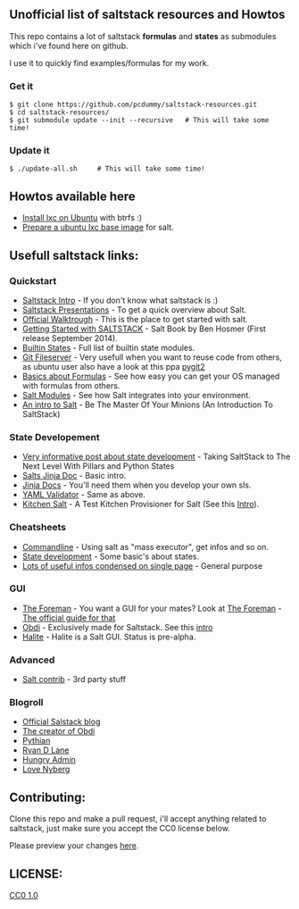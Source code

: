 ## Unofficial list of saltstack resources and Howtos

This repo contains a lot of saltstack **formulas** and **states** as submodules which i've found here on github.

I use it to quickly find examples/formulas for my work.

### Get it

    $ git clone https://github.com/pcdummy/saltstack-resources.git
    $ cd saltstack-resources/
    $ git submodule update --init --recursive   # This will take some time!
  
### Update it

    $ ./update-all.sh     # This will take some time!
  
## Howtos available here

* [Install lxc on Ubuntu](docs/ubuntu-lxc-install.md) with btrfs :)
* [Prepare a ubuntu lxc base image](docs/ubuntu-lxc-image.md) for salt.


## Usefull saltstack links:

### Quickstart

  * [Saltstack Intro](http://docs.saltstack.com/en/latest/topics/) - If you don't know what saltstack is :)
  * [Saltstack Presentations](https://github.com/bechtoldt/presentations) - To get a quick overview about Salt.
  * [Official Walktrough](http://salt.readthedocs.org/en/latest/topics/tutorials/walkthrough.html) - This is the place to get started with salt.
  * [Getting Started with SALTSTACK](https://github.com/benhosmer/getting-started-with-saltstack) - Salt Book by Ben Hosmer (First release September 2014).
  * [Builtin States](http://docs.saltstack.com/en/latest/ref/states/all/) - Full list of builtin state modules.
  * [Git Fileserver](http://salt.readthedocs.org/en/latest/topics/tutorials/gitfs.html#tutorial-gitfs) - Very usefull when you want to reuse code from others, as ubuntu user also have a look at this ppa [pygit2](https://launchpad.net/~dennis/+archive/ubuntu/python)
  * [Basics about Formulas](http://salt.readthedocs.org/en/latest/topics/development/conventions/formulas.html) - See how easy you can get your OS managed with formulas from others.
  * [Salt Modules](http://salt.readthedocs.org/en/latest/salt-modindex.html) - See how Salt integrates into your environment.
  * [An intro to Salt](http://dev.mlsdigital.net/posts/IntroToSaltStack/) - Be The Master Of Your Minions (An Introduction To SaltStack)

### State Developement
  * [Very informative post about state development](http://dev.mlsdigital.net/posts/SaltStackBeyondJinjaStates/) - Taking SaltStack to The Next Level With Pillars and Python States
  * [Salts Jinja Doc](http://docs.saltstack.com/en/latest/ref/renderers/all/salt.renderers.jinja.html) - Basic intro.
  * [Jinja Docs](http://jinja.pocoo.org/docs/dev/templates/) - You'll need them when you develop your own sls.
  * [YAML Validator](http://yaml-online-parser.appspot.com/) - Same as above.
  * [Kitchen Salt](https://github.com/simonmcc/kitchen-salt) - A Test Kitchen Provisioner for Salt (See this [Intro](https://github.com/simonmcc/kitchen-salt/blob/master/INTRODUCTION.md)).

### Cheatsheets

  * [Commandline](http://www.xenuser.org/saltstack-cheat-sheet/) - Using salt as "mass executor", get infos and so on.
  * [State development](https://github.com/saltstack/salt/wiki/Cheat-Sheet) - Some basic's about states.
  * [Lots of useful infos condensed on single page](https://gist.github.com/elmariofredo/8964467) - General purpose

### GUI

  * [The Foreman](http://docs.saltstack.com/en/latest/ref/pillar/all/salt.pillar.foreman.html) - You want a GUI for your mates? Look at [The Foreman](http://theforeman.org/) - [The official guide for that](https://github.com/theforeman/foreman_salt/wiki)
  * [Obdi](https://github.com/mclarkson/obdi) - Exclusively made for Saltstack. See this [intro](http://blogger.smorg.co.uk/2015/01/obdi-in-pictures.html)
  * [Halite](https://github.com/saltstack/halite) - Halite is a Salt GUI. Status is pre-alpha.

### Advanced

  * [Salt contrib](https://github.com/saltstack/salt-contrib) - 3rd party stuff

### Blogroll

  * [Official Salstack blog](http://www.saltstack.com/salt-blog/)
  * [The creator of Obdi](http://blogger.smorg.co.uk)
  * [Pythian](http://www.pythian.com/blog/tag/configuration-management/)
  * [Ryan D Lane](http://ryandlane.com/blog/)
  * [Hungry Admin](http://hungryadmin.com/)
  * [Love Nyberg](http://jacksoncage.se/)

## Contributing:

Clone this repo and make a pull request, i'll accept anything related to saltstack, just make sure you accept the CC0 license below.

Please preview your changes [here](http://tmpvar.com/markdown.html).

## LICENSE:

[CC0 1.0](https://creativecommons.org/publicdomain/zero/1.0/)
